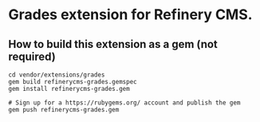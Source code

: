 # Grades extension for Refinery CMS.

## How to build this extension as a gem (not required)

    cd vendor/extensions/grades
    gem build refinerycms-grades.gemspec
    gem install refinerycms-grades.gem

    # Sign up for a https://rubygems.org/ account and publish the gem
    gem push refinerycms-grades.gem
